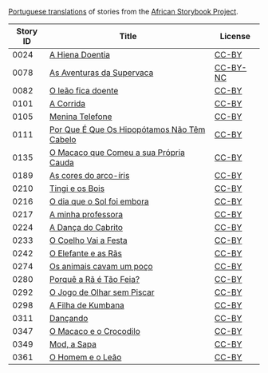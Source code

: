 [Portuguese translations](http://my.africanstorybook.org/language/portuguese) of stories from the [African Storybook Project](http://my.africanstorybook.org).

Story ID | Title | License
-------- | ----- | -------
0024 | [A Hiena Doentia](http://my.africanstorybook.org/stories/hiena-doentia) | [CC-BY](https://creativecommons.org/licenses/by/4.0/)
0078 | [As Aventuras da Supervaca](http://my.africanstorybook.org/stories/aventuras-da-supervaca) | [CC-BY-NC](http://creativecommons.org/licenses/by-nc/4.0/)
0082 | [O leão fica doente](http://my.africanstorybook.org/stories/o-leão-fica-doente-0) | [CC-BY](https://creativecommons.org/licenses/by/4.0/)
0101 | [A Corrida](http://my.africanstorybook.org/stories/corrida) | [CC-BY](https://creativecommons.org/licenses/by/4.0/)
0105 | [Menina Telefone](http://my.africanstorybook.org/stories/menina-telefone) | [CC-BY](https://creativecommons.org/licenses/by/4.0/)
0111 | [Por Que É Que Os Hipopótamos Não Têm Cabelo](http://my.africanstorybook.org/stories/por-que-é-que-os-hipopótamos-não-têm-cabelo-1) | [CC-BY](https://creativecommons.org/licenses/by/4.0/)
0135 | [O Macaco que Comeu a sua Própria Cauda](http://my.africanstorybook.org/stories/o-macaco-que-comeu-sua-própria-cauda) | [CC-BY](https://creativecommons.org/licenses/by/4.0/)
0189 | [As cores do arco-íris](http://my.africanstorybook.org/stories/cores-do-arco-%C3%ADris) | [CC-BY](https://creativecommons.org/licenses/by/4.0/)
0210 | [Tingi e os Bois](http://my.africanstorybook.org/stories/tingi-e-os-bois) | [CC-BY](https://creativecommons.org/licenses/by/4.0/)
0216 | [O dia que o Sol foi embora](http://my.africanstorybook.org/stories/o-dia-que-o-sol-foi-embora) | [CC-BY](https://creativecommons.org/licenses/by/4.0/)
0217 | [A minha professora](http://my.africanstorybook.org/stories/minha-professora) | [CC-BY](https://creativecommons.org/licenses/by/3.0/)
0224 | [A Dança do Cabrito](http://my.africanstorybook.org/stories/dança-do-cabrito) | [CC-BY](https://creativecommons.org/licenses/by/4.0/)
0233 | [O Coelho Vai a Festa](http://my.africanstorybook.org/stories/o-coelho-vai-festa) | [CC-BY](https://creativecommons.org/licenses/by/4.0/)
0242 | [O Elefante e as Rãs](http://my.africanstorybook.org/stories/o-elefante-e-rãs) | [CC-BY](https://creativecommons.org/licenses/by/4.0/)
0274 | [Os animais cavam um poço](http://my.africanstorybook.org/stories/os-animais-cavam-um-poço) | [CC-BY](https://creativecommons.org/licenses/by/4.0/)
0280 | [Porquê a Rã é Tão Feia?](http://my.africanstorybook.org/stories/porquê-rã-é-tão-feia) | [CC-BY](https://creativecommons.org/licenses/by/4.0/)
0292 | [O Jogo de Olhar sem Piscar](http://my.africanstorybook.org/stories/o-jogo-de-olhar-sem-piscar) | [CC-BY](https://creativecommons.org/licenses/by/4.0/)
0298 | [A Filha de Kumbana](http://my.africanstorybook.org/stories/filha-de-kumbana) | [CC-BY](https://creativecommons.org/licenses/by/4.0/)
0311 | [Dançando](http://my.africanstorybook.org/stories/dançando) | [CC-BY](https://creativecommons.org/licenses/by/4.0/)
0347 | [O Macaco e o Crocodilo](http://my.africanstorybook.org/stories/o-macaco-e-o-crocodilo) | [CC-BY](https://creativecommons.org/licenses/by/4.0/)
0349 | [Mod, a Sapa](http://my.africanstorybook.org/stories/mod-sapa) | [CC-BY](https://creativecommons.org/licenses/by/4.0/)
0361 | [O Homem e o Leão](http://my.africanstorybook.org/stories/o-homem-e-o-leão) | [CC-BY](https://creativecommons.org/licenses/by/4.0/)
